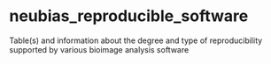 # neubias_reproducible_software
Table(s) and information about the degree and type of reproducibility supported by various bioimage analysis software
